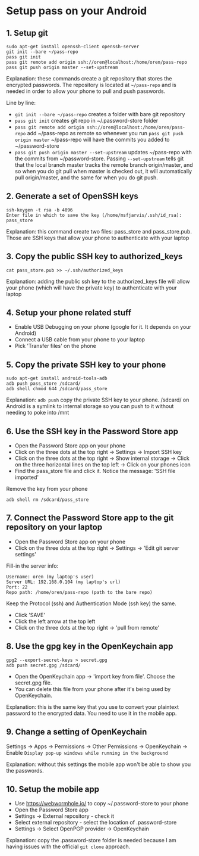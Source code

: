 <!-- numbers -->

# Setup pass on your Android

## 1. Setup git
```
sudo apt-get install openssh-client openssh-server
git init --bare ~/pass-repo
pass git init
pass git remote add origin ssh://oren@localhost:/home/oren/pass-repo
pass git push origin master --set-upstream
```
Explanation: these commands create a git repository that stores the encrypted passwords. The repository is located at `~/pass-repo` and is needed in order to allow your phone to pull and push passwords.

Line by line:
* `git init --bare ~/pass-repo` creates a folder with bare git repository
* `pass git init` creates git repo in ~/.password-store folder
* `pass git remote add origin ssh://oren@localhost:/home/oren/pass-repo` add ~/pass-repo as remote so whenever you run `pass git push origin master` ~/pass-repo will have the commits you added to ~/password-store
* `pass git push origin master --set-upstream` updates ~/pass-repo with the commits from ~/password-store. Passing `--set-upstream` tells git that the local branch master tracks the remote branch origin/master, and so when you do git pull when master is checked out, it will automatically pull origin/master, and the same for when you do git push.

## 2. Generate a set of OpenSSH keys
```
ssh-keygen -t rsa -b 4096
Enter file in which to save the key (/home/msfjarvis/.ssh/id_rsa): pass_store
```
Explanation: this command create two files: pass_store and pass_store.pub. Those are SSH keys that allow your phone to authenticate with your laptop

## 3. Copy the public SSH key to authorized_keys
```
cat pass_store.pub >> ~/.ssh/authorized_keys
```
Explanation: adding the public ssh key to the authorized_keys file will allow your phone (which will have the private key) to authenticate with your laptop

## 4. Setup your phone related stuff
* Enable USB Debugging on your phone (google for it. It depends on your Android)
* Connect a USB cable from your phone to your laptop
* Pick 'Transfer files' on the phone

## 5. Copy the private SSH key to your phone
```
sudo apt-get install android-tools-adb
adb push pass_store /sdcard/
adb shell chmod 644 /sdcard/pass_store
```
Explanation: `adb push` copy the private SSH key to your phone. /sdcard/ on Android is a symlink to internal storage so you can push to it without needing to poke into /mnt

## 6. Use the SSH key in the Password Store app
* Open the Password Store app on your phone
* Click on the three dots at the top right -> Settings -> Import SSH key
* Click on the three dots at the top right -> Show internal storage -> Click on the three horizontal lines on the top left -> Click on your phones icon
* Find the pass_store file and click it. Notice the message: 'SSH file imported'

Remove the key from your phone
```
adb shell rm /sdcard/pass_store
```

## 7. Connect the Password Store app to the git repository on your laptop
* Open the Password Store app on your phone
* Click on the three dots at the top right -> Settings -> 'Edit git server settings'

Fill-in the server info:
```
Username: oren (my laptop's user)
Server URL: 192.168.0.104 (my laptop's url)
Port: 22
Repo path: /home/oren/pass-repo (path to the bare repo)
```

Keep the Protocol (ssh) and Authentication Mode (ssh key) the same.

* Click  'SAVE'
* Click the left arrow at the top left
* Click on the three dots at the top right -> 'pull from remote'

## 8. Use the gpg key in the OpenKeychain app

```
gpg2 --export-secret-keys > secret.gpg
adb push secret.gpg /sdcard/
```

* Open the OpenKeychain app -> 'import key from file'. Choose the secret.gpg file.
* You can delete this file from your phone after it's being used by OpenKeychain.

Explanation: this is the same key that you use to convert your plaintext password to the encrypted data. You need to use it in the mobile app.

## 9. Change a setting of OpenKeychain
Settings -> Apps -> Permissions -> Other Permissions -> OpenKeychain -> Enable `Display pop-up windows while running in the background`

Explanation: without this settings the mobile app won't be able to show you the passwords.

## 10. Setup the mobile app
* Use https://webwormhole.io/ to copy ~/.password-store to your phone
* Open the Password Store app
* Settings -> External repository - check it
* Select external repository - select the location of .password-store
* Settings -> Select OpenPGP provider -> OpenKeychain

Explanation: copy the .password-store folder is needed because I am having issues with the official `git clone` approach.
